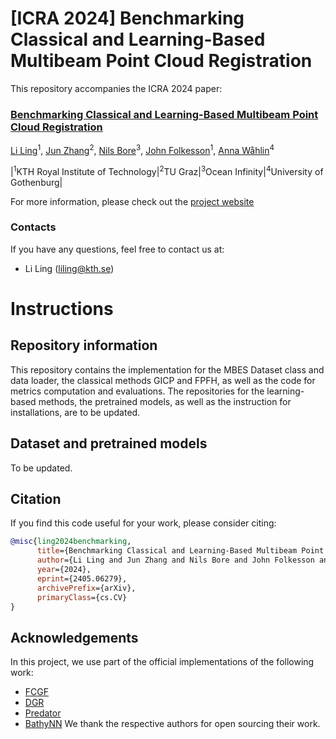 # [ICRA 2024] Benchmarking Classical and Learning-Based Multibeam Point Cloud Registration
This repository accompanies the ICRA 2024 paper:
### [Benchmarking Classical and Learning-Based Multibeam Point Cloud Registration](https://arxiv.org/pdf/2405.06279)
[Li Ling](https://www.kth.se/profile/liling)<sup>1</sup>, [Jun Zhang](https://www.tugraz.at/institute/icg/research/team-fraundorfer/people/jun-zhang)<sup>2</sup>, [Nils Bore](https://scholar.google.com/citations?user=wPea4DkAAAAJ&hl=en&oi=ao)<sup>3</sup>, [John Folkesson](https://www.kth.se/profile/johnf)<sup>1</sup>, [Anna Wåhlin](https://www.gu.se/en/about/find-staff/annawahlin)<sup>4</sup>

|<sup>1</sup>KTH Royal Institute of Technology|<sup>2</sup>TU Graz|<sup>3</sup>Ocean Infinity|<sup>4</sup>University of Gothenburg|

For more information, please check out the [project website](https://luxiya01.github.io/mbes-registration-project-page/)

### Contacts
If you have any questions, feel free to contact us at:
- Li Ling (liling@kth.se)

# Instructions
## Repository information
This repository contains the implementation for the MBES Dataset class and data loader, the classical methods GICP and FPFH, as well as the code for metrics computation and evaluations. The repositories for the learning-based methods, the pretrained models, as well as the instruction for installations, are to be updated.

## Dataset and pretrained models
To be updated.

## Citation
If you find this code useful for your work, please consider citing:
```bibtex
@misc{ling2024benchmarking,
      title={Benchmarking Classical and Learning-Based Multibeam Point Cloud Registration}, 
      author={Li Ling and Jun Zhang and Nils Bore and John Folkesson and Anna Wåhlin},
      year={2024},
      eprint={2405.06279},
      archivePrefix={arXiv},
      primaryClass={cs.CV}
}
```

## Acknowledgements
In this project, we use part of the official implementations of the following work:
- [FCGF](https://github.com/chrischoy/FCGF)
- [DGR](https://github.com/chrischoy/DeepGlobalRegistration)
- [Predator](https://github.com/prs-eth/OverlapPredator)
- [BathyNN](https://github.com/tjr16/bathy_nn_learning)
We thank the respective authors for open sourcing their work.
